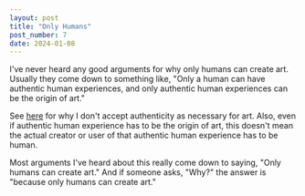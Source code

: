 ```yaml
---
layout: post
title: "Only Humans"
post_number: 7
date: 2024-01-08
---
```


I've never heard any good arguments for why only humans can create art. Usually they come down to something like, "Only a human can have authentic human experiences, and only authentic human experiences can be the origin of art."

See [here](/post-6) for why I don't accept authenticity as necessary for art. Also, even if authentic human experience has to be the origin of art, this doesn't mean the actual creator or user of that authentic human experience has to be human.

Most arguments I've heard about this really come down to saying, "Only humans can create art." And if someone asks, "Why?" the answer is "because only humans can create art."